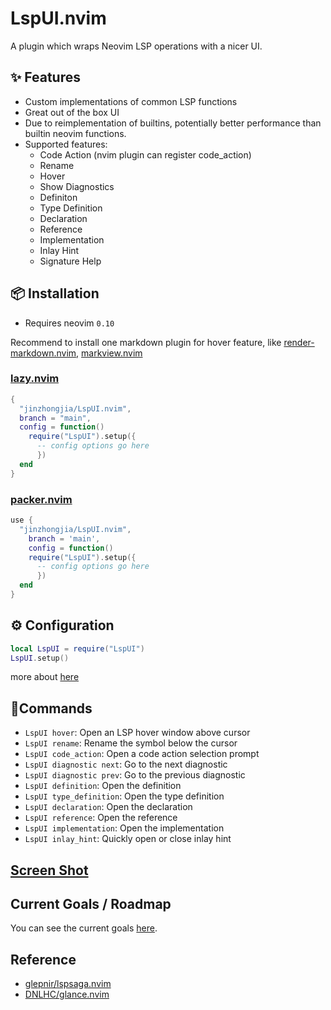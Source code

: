 # LspUI.nvim

A plugin which wraps Neovim LSP operations with a nicer UI.

## ✨ Features

- Custom implementations of common LSP functions
- Great out of the box UI
- Due to reimplementation of builtins, potentially better performance than builtin neovim functions.
- Supported features:
  - Code Action (nvim plugin can register code_action)
  - Rename
  - Hover
  - Show Diagnostics
  - Definiton
  - Type Definition
  - Declaration
  - Reference
  - Implementation
  - Inlay Hint
  - Signature Help

## 📦 Installation

- Requires neovim `0.10`

Recommend to install one markdown plugin for hover feature, like [render-markdown.nvim](https://github.com/MeanderingProgrammer/render-markdown.nvim), [markview.nvim](https://github.com/OXY2DEV/markview.nvim)

### [lazy.nvim](https://github.com/folke/lazy.nvim)

```lua
{
  "jinzhongjia/LspUI.nvim",
  branch = "main",
  config = function()
    require("LspUI").setup({
	  -- config options go here
	  })
  end
}
```

### [packer.nvim](https://github.com/wbthomason/packer.nvim)

```lua
use {
  "jinzhongjia/LspUI.nvim",
	branch = 'main',
	config = function()
    require("LspUI").setup({
	  -- config options go here
	  })
  end
}
```

## ⚙️ Configuration

```lua
local LspUI = require("LspUI")
LspUI.setup()
```

more about [here](https://github.com/jinzhongjia/LspUI.nvim/wiki/Config)

## 🚀Commands

-   `LspUI hover`: Open an LSP hover window above cursor
-   `LspUI rename`: Rename the symbol below the cursor
-   `LspUI code_action`: Open a code action selection prompt
-   `LspUI diagnostic next`: Go to the next diagnostic
-   `LspUI diagnostic prev`: Go to the previous diagnostic
-   `LspUI definition`: Open the definition
-   `LspUI type_definition`: Open the type definition
-   `LspUI declaration`: Open the declaration
-   `LspUI reference`: Open the reference
-   `LspUI implementation`: Open the implementation
-   `LspUI inlay_hint`: Quickly open or close inlay hint

## [Screen Shot](https://github.com/jinzhongjia/LspUI.nvim/wiki/Screen-Shot)

## Current Goals / Roadmap

You can see the current goals [here](https://github.com/jinzhongjia/LspUI.nvim/issues/12).

## Reference

- [glepnir/lspsaga.nvim](https://github.com/glepnir/lspsaga.nvim)
- [DNLHC/glance.nvim](https://github.com/DNLHC/glance.nvim)
